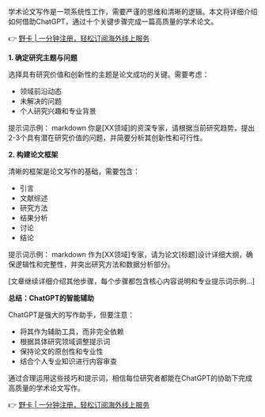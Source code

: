 学术论文写作是一项系统性工作，需要严谨的思维和清晰的逻辑。本文将详细介绍如何借助ChatGPT，通过十个关键步骤完成一篇高质量的学术论文。

👉 [野卡 | 一分钟注册，轻松订阅海外线上服务](https://bit.ly/bewildcard)

**1. 确定研究主题与问题**

选择具有研究价值和创新性的主题是论文成功的关键。需要考虑：
- 领域前沿动态
- 未解决的问题
- 个人研究兴趣和专业背景

提示词示例：
markdown
你是[XX领域]的资深专家，请根据当前研究趋势，提出2-3个具有潜在研究价值的问题，并简要分析其创新性和可行性。


**2. 构建论文框架**

清晰的框架是论文写作的基础，需要包含：
- 引言
- 文献综述
- 研究方法
- 结果分析
- 讨论
- 结论

提示词示例：
markdown
作为[XX领域]专家，请为论文[标题]设计详细大纲，确保逻辑性和完整性，并突出研究方法和数据分析部分。


[文章继续详细介绍其他步骤，每个步骤都包含核心内容说明和专业提示词示例...]

**总结：ChatGPT的智能辅助**

ChatGPT是强大的写作助手，但要注意：
- 将其作为辅助工具，而非完全依赖
- 根据具体研究领域调整提示词
- 保持论文的原创性和专业性
- 结合个人专业知识进行内容审查

通过合理运用这些技巧和提示词，相信每位研究者都能在ChatGPT的协助下完成高质量的学术论文写作。

👉 [野卡 | 一分钟注册，轻松订阅海外线上服务](https://bit.ly/bewildcard)